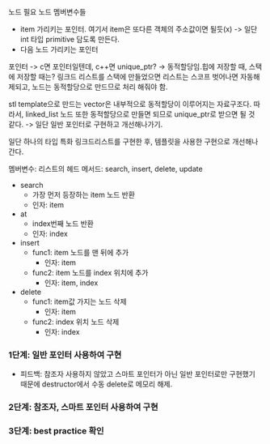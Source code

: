 
노드 필요
노드 멤버변수들
- item 가리키는 포인터. 여기서 item은 또다른 객체의 주소값이면 될듯(x) -> 일단 int 타입 primitive 담도록 만든다.
- 다음 노드 가리키는 포인터

포인터 -> c면 포인터일텐데, c++면 unique_ptr? -> 동적할당임.힙에 저장할 때,
스택에 저장할 때는? 링크드 리스트를 스택에 만들었으면 리스트는 스코프 벗어나면 자동해제되고, 노드는 동적할당으로 만드므로 처리 해줘야 함.

stl template으로 만드는 vector은 내부적으로 동적할당이 이루어지는 자료구조다.
따라서, linked_list 노드 또한 동적할당으로 만들면 되므로 unique_ptr로 받으면 될 것 같다. -> 일단 일반 포인터로 구현하고 개선해나가기.

일단 하나의 타입 특화 링크드리스트를 구현한 후, 템플릿을 사용한 구현으로 개선해나간다.

멤버변수: 리스트의 헤드
메서드: search, insert, delete, update
- search
    - 가장 먼저 등장하는 item 노드 반환
    - 인자: item
- at
    - index번째 노드 반환
    - 인자: index
- insert
    - func1: item 노드를 맨 뒤에 추가
        - 인자: item
    - func2: item 노드를 index 위치에 추가
        - 인자: item, index
- delete
    - func1: item값 가지는 노드 삭제
        - 인자: item
    - func2: index 위치 노드 삭제
        - 인자: index

### 1단계: 일반 포인터 사용하여 구현
- 피드백: 참조자 사용하지 않았고 스마트 포인터가 아닌 일반 포인터로만 구현했기 때문에 destructor에서 수동 delete로 메모리 해제.
### 2단계: 참조자, 스마트 포인터 사용하여 구현
### 3단계: best practice 확인